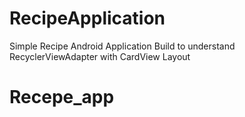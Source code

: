 # RecipeApplication
Simple Recipe Android Application Build to understand RecyclerViewAdapter with CardView Layout 
# Recepe_app
